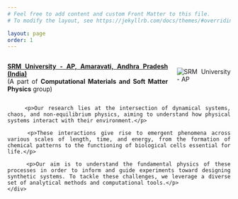 ```yaml
---
# Feel free to add content and custom Front Matter to this file.
# To modify the layout, see https://jekyllrb.com/docs/themes/#overriding-theme-defaults

layout: page
order: 1
---
```

<!DOCTYPE html>
<html lang="en">
<head>
    <meta charset="UTF-8">
    <meta name="viewport" content="width=device-width, initial-scale=1.0">
    <title>{{ page.title }}</title>
    <style>
        .content {
            text-align: justify;
        }
        .logo {
            float: right;
            margin-left: 20px;
            margin-top: -10px; /* Adjusts the logo's vertical alignment */
        }
        .header {
            display: flex;
            align-items: center;
        }
    </style>
</head>
<body>
    <div class="content">
        <div class="header">
            <p><strong><a href="https://srmap.edu.in/">SRM University - AP, Amaravati, Andhra Pradesh (India)</a></strong><br>
            (A part of <strong>Computational Materials and Soft Matter Physics</strong> group)</p>
            <img src="{{ site.baseurl }}/images/srmap-logo.png" alt="SRM University - AP" class="logo">
        </div>

        <p>Our research lies at the intersection of dynamical systems, chaos, and non-equilibrium physics, aiming to understand how physical systems interact with their environment.</p>
        
        <p>These interactions give rise to emergent phenomena across various scales of length, time, and energy, from the formation of chemical patterns to the functioning of biological cells essential for life.</p>
        
        <p>Our aim is to understand the fundamental physics of these processes in order to inform and guide experiments toward designing synthetic systems. To tackle these challenges, we leverage a diverse set of analytical methods and computational tools.</p>
    </div>
</body>
</html>

